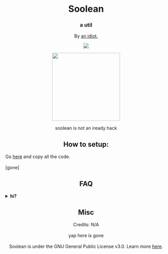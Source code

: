 <h1 align="center">Soolean</h1>
<h3 align="center">a util</h3>
<p align="center">By <a href="https://spy.pet">an idiot.</a>
<p align="center">
	<a href="https://discord.gg/BWNZpSBJJ8">
	<img src="https://img.shields.io/discord/1192248054691151882?label=discord&logo=discord">
        </a>
</p>
<p align="center">
<img width="212" height="212" src="https://github.com/orphanlol/soolean/assets/83834491/46d4a389-dba7-4fde-9ae4-ed2d8a313e8d">
</p>

<p align="center">
soolean is not an iready hack<br>
	
<h2 align="center">How to setup:</h2>
Go <a href="https://github.com/orphanlol/soolean/blob/main/src/main.js">here</a> and copy all the code.<br><br>
[gone]

<h2 align="center">FAQ</h2>
<details>
  	<summary><b>hi?</b></summary>

nullify readme any%
</details>


  
<h2 align="center">Misc</h2>

<p align="center">
Credits: N/A<br><br>
yap here is gone<br><br>
Soolean is under the GNU General Public License v3.0. Learn more <a href="https://github.com/orphanlol/soolean/blob/main/LICENSE">here</a>.</p>
